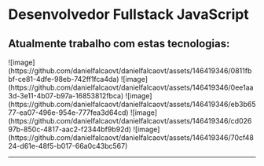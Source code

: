   <h1>Desenvolvedor Fullstack JavaScript</h1>

  
<h2>Atualmente trabalho com estas tecnologias:</h2>
![image](https://github.com/danielfalcaovt/danielfalcaovt/assets/146419346/0811fbbf-ce81-4dfe-98eb-742ff1fca4da)
![image](https://github.com/danielfalcaovt/danielfalcaovt/assets/146419346/0ee1aa3d-3e11-4b07-b97a-16853812fbca)
![image](https://github.com/danielfalcaovt/danielfalcaovt/assets/146419346/eb3b6577-ea07-496e-954e-777fea3d64cd)
![image](https://github.com/danielfalcaovt/danielfalcaovt/assets/146419346/cd02697b-850c-4817-aac2-f2344bf9b92d)
![image](https://github.com/danielfalcaovt/danielfalcaovt/assets/146419346/70cf4824-d61e-48f5-b017-66a0c43bc567)

<hr />


